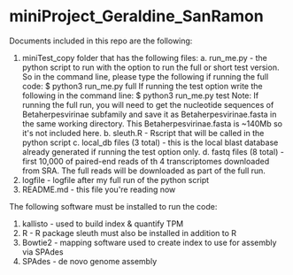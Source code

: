 # miniProject_Geraldine_SanRamon
Documents included in this repo are the following:
1. miniTest_copy folder that has the following files:
  a. run_me.py - the python script to run with the option to run the full or short test version.
      So in the command line, please type the following if running the full code:
      $ python3 run_me.py full
      If running the test option write the following in the command line:
      $ python3 run_me.py test
     Note: If running the full run, you will need to get the nucleotide sequences of Betaherpesvirinae subfamily and save it as Betaherpesvirinae.fasta in the same working directory. This Betaherpesvirinae.fasta is ~140Mb so it's not included here. 
  b. sleuth.R - Rscript that will be called in the python script
  c. local_db files (3 total) - this is the local blast database already generated if running the test option only.
  d. fastq files (8 total) - first 10,000 of paired-end reads of th 4 transcriptomes downloaded from SRA. The full reads will be downloaded as part of the full run.
2. logfile - logfile after my full run of the python script
3. README.md - this file you're reading now

The following software must be installed to run the code:
1. kallisto - used to build index & quantify TPM
2. R - R package sleuth must also be installed in addition to R
3. Bowtie2 - mapping software used to create index to use for assembly via SPAdes
4. SPAdes - de novo genome assembly
